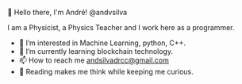 👋 Hello there, I'm André! @andvsilva

I am a Physicist, a Physics Teacher and I work here as a programmer.

- 👀 I’m interested in Machine Learning, python, C++.
- 🌱 I’m currently learning blockchain technology.
- 📫 How to reach me andsilvadrcc@gmail.com 
- 📖 Reading makes me think while keeping me curious.
